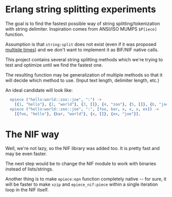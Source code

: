Erlang string splitting experiments
===================================
The goal is to find the fastest possible way of
string splitting/tokenization with string delimiter.
Inspiration comes from ANSI/ISO MUMPS `$P[iece]` function.

Assumption is that `string:split` does not exist
(even if it was proposed
[multiple times](http://erlang.org/pipermail/erlang-questions/2008-October/038892.html))
and we don't want to implement it as BIF/NIF native
calls.

This project contains several string splitting methods
which we're trying to test and optimize until we find
the fastest one.

The resulting function may be generalization of multiple
methods so that it will decide which method to use.
(Input text length, delimiter length, etc.)

An ideal candidate will look like:
```Erlang
  epiece ("hello:world::zoo::joe", ":") ->
    [{1, "hello"}, {2, "world"}, {3, []}, {4, "zoo"}, {5, []}, {6, "joe"}].
  epiece ("hello:world::zoo::joe", ":", [foo, bar, x, x, x, ex]) ->
    [{foo, "hello"}, {bar, "world"}, {x, []}, {ex, "joe"}].
```


The NIF way
===========
Well, we're not lazy, so the NIF library was added too.
It is pretty fast and may be even faster.

The next step would be to change the NIF module
to work with binaries instead of lists/strings.

Another thing is to make `epiece:epn` function
completely native -- for sure, it will be faster
to make `xzip` and `epiece_nif:piece` within a
single iteration loop in the NIF itself.

